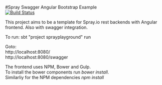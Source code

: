 #Spray Swagger Angular Bootstrap Example  
[![Build Status](https://travis-ci.org/Ciaran0/Spray-Swagger-Angular-Bootstrap-Example.svg?branch=master)](https://travis-ci.org/Ciaran0/Spray-Swagger-Angular-Bootstrap-Example)

This project aims to be a template for Spray.io rest backends with Angular frontend. Also with swagger integration.

To run: sbt "project sprayplayground" run  

Goto:  
http://localhost:8080/  
http://localhost:8080/swagger

The frontend uses NPM, Bower and Gulp.  
To install the bower components run *bower install*.  
Similarliy for the NPM dependencies *npm install*
